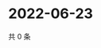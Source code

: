 # 2022-06-23

共 0 条

<!-- BEGIN WEIBO -->
<!-- 最后更新时间 Thu Jun 23 2022 11:35:15 GMT+0800 (China Standard Time) -->

<!-- END WEIBO -->
